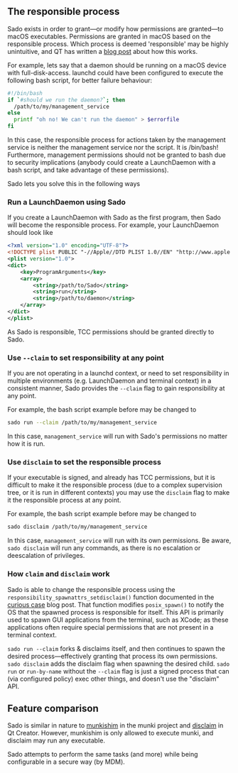 ## The responsible process

Sado exists in order to grant—or modify how permissions are granted—to macOS executables. Permissions are granted in macOS based on the responsible process. Which process is deemed 'responsible' may be highly unintuitive, and QT has written a [blog post][responsible process] about how this works.

For example, lets say that a daemon should be running on a macOS device with full-disk-access. launchd could have been configured to execute the following bash script, for better failure behaviour:
```bash
#!/bin/bash
if `#should we run the daemon?`; then
  /path/to/my/management_service
else
  printf "oh no! We can't run the daemon" > $errorfile
fi
```
In this case, the responsible process for actions taken by the management service is neither the management service nor the script. It is /bin/bash!
Furthermore, management permissions should not be granted to bash due to security implications (anybody could create a LaunchDaemon with a bash script, and take advantage of these permissions).

Sado lets you solve this in the following ways

### Run a LaunchDaemon using Sado

If you create a LaunchDaemon with Sado as the first program, then Sado will become the responsible process. For example, your LaunchDaemon should look like
```xml
<?xml version="1.0" encoding="UTF-8"?>
<!DOCTYPE plist PUBLIC "-//Apple//DTD PLIST 1.0//EN" "http://www.apple.com/DTDs/PropertyList-1.0.dtd">
<plist version="1.0">
<dict>
    <key>ProgramArguments</key>
    <array>
        <string>/path/to/Sado</string>
        <string>run</string>
        <string>/path/to/daemon</string>
    </array>
</dict>
</plist>
```
As Sado is responsible, TCC permissions should be granted directly to Sado.

### Use `--claim` to set responsibility at any point

If you are not operating in a launchd context, or need to set responsibility in multiple environments (e.g. LaunchDaemon and terminal context) in a consistent manner, Sado provides the `--claim` flag to gain responsibility at any point.

For example, the bash script example before may be changed to
```bash
sado run --claim /path/to/my/management_service
```
In this case, `management_service` will run with Sado's permissions no matter how it is run.


### Use `disclaim` to set the responsible process

If your executable is signed, and already has TCC permissions, but it is difficult to make it the responsible process (due to a complex supervision tree, or it is run in different contexts) you may use the `disclaim` flag to make it the responsible process at any point.

For example, the bash script example before may be changed to
```bash
sado disclaim /path/to/my/management_service
```
In this case, `management_service` will run with its own permissions. Be aware, `sado disclaim` will run any commands, as there is no escalation or deescalation of privileges.


### How `claim` and `disclaim` work
Sado is able to change the responsible process using the `responsibility_spawnattrs_setdisclaim()` function documented in the [curious case][responsible process] blog post. That function modifies `posix_spawn()` to notify the OS that the spawned process is responsible for itself. This API is primarily used to spawn GUI applications from the terminal, such as XCode; as these applications often require special permissions that are not present in a terminal context.

`sado run --claim` forks & disclaims itself, and then continues to spawn the desired process—effectively granting that process its own permissions. `sado disclaim` adds the disclaim flag when spawning the desired child. `sado run` or `run-by-name` without the `--claim` flag is just a signed process that can (via configured policy) exec other things, and doesn't use the "disclaim" API.

## Feature comparison

Sado is similar in nature to [munkishim][munkishim] in the munki project and [disclaim][qt-disclaim] in Qt Creator. However, munkishim is only allowed to execute munki, and disclaim may run any executable.

Sado attempts to perform the same tasks (and more) while being configurable in a secure way (by MDM).

[responsible process]: https://www.qt.io/blog/the-curious-case-of-the-responsible-process
[munkishim]: https://github.com/munki/munki/blob/main/code/apps/munkishim/munkishim/main.m
[qt-disclaim]: https://github.com/qt-creator/qt-creator/blob/master/src/tools/disclaim/disclaim.mm
